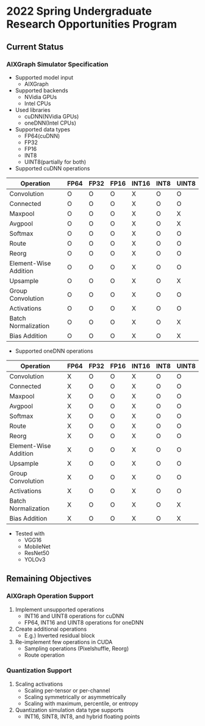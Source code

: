 # 2022 Spring Undergraduate Research Opportunities Program

## Current Status

### AIXGraph Simulator Specification

- Supported model input
   - AIXGraph
- Supported backends
   - NVidia GPUs
   - Intel CPUs
- Used libraries
   - cuDNN(NVidia GPUs)
   - oneDNN(Intel CPUs)
- Supported data types
   - FP64(cuDNN)
   - FP32
   - FP16
   - INT8
   - UINT8(partially for both)
- Supported cuDNN operations

| Operation | FP64 | FP32 | FP16 | INT16 | INT8 | UINT8 |
|--|--|--|--|--|--|--|
| Convolution | O | O | O | X | O | O |
| Connected | O | O | O | X | O | O |
| Maxpool | O | O | O | X | O | X |
| Avgpool | O | O | O | X | O | X |
| Softmax | O | O | O | X | O | O |
| Route | O | O | O | X | O | O |
| Reorg | O | O | O | X | O | O |
| Element-Wise Addition | O | O | O | X | O | O |
| Upsample | O | O | O | X | O | X |
| Group Convolution | O | O | O | X | O | O |
| Activations | O | O | O | X | O | O |
| Batch Normalization | O | O | O | X | O | X |
| Bias Addition | O | O | O | X | O | X |

- Supported oneDNN operations

| Operation | FP64 | FP32 | FP16 | INT16 | INT8 | UINT8 |
|--|--|--|--|--|--|--|
| Convolution | X | O | O | X | O | O |
| Connected | X | O | O | X | O | O |
| Maxpool | X | O | O | X | O | O |
| Avgpool | X | O | O | X | O | O |
| Softmax | X | O | O | X | O | O |
| Route | X | O | O | X | O | O |
| Reorg | X | O | O | X | O | O |
| Element-Wise Addition | X | O | O | X | O | O |
| Upsample | X | O | O | X | O | O |
| Group Convolution | X | O | O | X | O | O |
| Activations | X | O | O | X | O | O |
| Batch Normalization | X | O | O | X | O | X |
| Bias Addition | X | O | O | X | O | X |

- Tested with
   - VGG16
   - MobileNet
   - ResNet50
   - YOLOv3

## Remaining Objectives

### AIXGraph Operation Support

1. Implement unsupported operations
   - INT16 and UINT8 operations for cuDNN
   - FP64, INT16 and UINT8 operations for oneDNN
2. Create additional operations
   - E.g.) Inverted residual block
3. Re-implement few operations in CUDA
   - Sampling operations (Pixelshuffle, Reorg)
   - Route operation

### Quantization Support

1. Scaling activations
   - Scaling per-tensor or per-channel
   - Scaling symmetrically or asymmetrically
   - Scaling with maximum, percentile, or entropy
2. Quantization simulation data type supports
   - INT16, SINT8, INT8, and hybrid floating points

